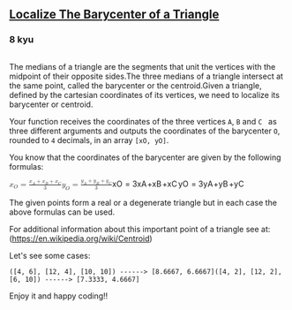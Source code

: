 <h2><a href=https://www.codewars.com/kata/5601c5f6ba804403c7000004/train/javascript target="_blank">Localize The Barycenter of a Triangle</a></h2><h3>8 kyu</h3><p><img alt="" src="https://i.imgur.com/hpDQY8o.png?1"></p><p>The medians of a triangle are the segments that unit the vertices with the midpoint of their opposite sides.The three medians of a triangle intersect at the same point, called the barycenter or the centroid.Given a triangle, defined by the cartesian coordinates of its vertices, we need to localize its barycenter or centroid.</p><p>Your function receives the coordinates of the three vertices <code>A</code>, <code>B</code> and <code>C </code> as three different arguments and outputs the coordinates of the barycenter <code>O</code>, rounded to <code>4</code> decimals, in an array <code>[xO, yO]</code>.</p><p>You know that the coordinates of the barycenter are given by the following formulas:</p><div><span class="katex"><span class="katex-mathml"><math xmlns="http://www.w3.org/1998/Math/MathML"><mrow><msub><mi>x</mi><mi>O</mi></msub><mo>=</mo><mfrac><mrow><msub><mi>x</mi><mi>A</mi></msub><mo>+</mo><msub><mi>x</mi><mi>B</mi></msub><mo>+</mo><msub><mi>x</mi><mi>C</mi></msub></mrow><mn>3</mn></mfrac><mspace></mspace><msub><mi>y</mi><mi>O</mi></msub><mo>=</mo><mfrac><mrow><msub><mi>y</mi><mi>A</mi></msub><mo>+</mo><msub><mi>y</mi><mi>B</mi></msub><mo>+</mo><msub><mi>y</mi><mi>C</mi></msub></mrow><mn>3</mn></mfrac></mrow>x_O = \frac{x_A + x_B + x_C}{3}\\y_O = \frac{y_A + y_B + y_C}{3}</math></span><span aria-hidden="true" class="katex-html"><span class="base"><span style="height:0.5806em;vertical-align:-0.15em;" class="strut"></span><span class="mord"><span class="mord mathnormal">x</span><span class="msupsub"><span class="vlist-t vlist-t2"><span class="vlist-r"><span style="height:0.3283em;" class="vlist"><span style="top:-2.55em;margin-left:0em;margin-right:0.05em;"><span style="height:2.7em;" class="pstrut"></span><span class="sizing reset-size6 size3 mtight"><span style="margin-right:0.02778em;" class="mord mathnormal mtight">O</span></span></span></span><span class="vlist-s">​</span></span><span class="vlist-r"><span style="height:0.15em;" class="vlist"><span></span></span></span></span></span></span><span style="margin-right:0.2778em;" class="mspace"></span><span class="mrel">=</span><span style="margin-right:0.2778em;" class="mspace"></span></span><span class="base"><span style="height:1.1636em;vertical-align:-0.345em;" class="strut"></span><span class="mord"><span class="mopen nulldelimiter"></span><span class="mfrac"><span class="vlist-t vlist-t2"><span class="vlist-r"><span style="height:0.8186em;" class="vlist"><span style="top:-2.655em;"><span style="height:3em;" class="pstrut"></span><span class="sizing reset-size6 size3 mtight"><span class="mord mtight"><span class="mord mtight">3</span></span></span></span><span style="top:-3.23em;"><span style="height:3em;" class="pstrut"></span><span style="border-bottom-width:0.04em;" class="frac-line"></span></span><span style="top:-3.4103em;"><span style="height:3em;" class="pstrut"></span><span class="sizing reset-size6 size3 mtight"><span class="mord mtight"><span class="mord mtight"><span class="mord mathnormal mtight">x</span><span class="msupsub"><span class="vlist-t vlist-t2"><span class="vlist-r"><span style="height:0.3448em;" class="vlist"><span style="top:-2.3567em;margin-left:0em;margin-right:0.0714em;"><span style="height:2.5em;" class="pstrut"></span><span class="sizing reset-size3 size1 mtight"><span class="mord mathnormal mtight">A</span></span></span></span><span class="vlist-s">​</span></span><span class="vlist-r"><span style="height:0.1433em;" class="vlist"><span></span></span></span></span></span></span><span class="mbin mtight">+</span><span class="mord mtight"><span class="mord mathnormal mtight">x</span><span class="msupsub"><span class="vlist-t vlist-t2"><span class="vlist-r"><span style="height:0.3448em;" class="vlist"><span style="top:-2.3567em;margin-left:0em;margin-right:0.0714em;"><span style="height:2.5em;" class="pstrut"></span><span class="sizing reset-size3 size1 mtight"><span style="margin-right:0.05017em;" class="mord mathnormal mtight">B</span></span></span></span><span class="vlist-s">​</span></span><span class="vlist-r"><span style="height:0.1433em;" class="vlist"><span></span></span></span></span></span></span><span class="mbin mtight">+</span><span class="mord mtight"><span class="mord mathnormal mtight">x</span><span class="msupsub"><span class="vlist-t vlist-t2"><span class="vlist-r"><span style="height:0.3448em;" class="vlist"><span style="top:-2.3567em;margin-left:0em;margin-right:0.0714em;"><span style="height:2.5em;" class="pstrut"></span><span class="sizing reset-size3 size1 mtight"><span style="margin-right:0.07153em;" class="mord mathnormal mtight">C</span></span></span></span><span class="vlist-s">​</span></span><span class="vlist-r"><span style="height:0.1433em;" class="vlist"><span></span></span></span></span></span></span></span></span></span></span><span class="vlist-s">​</span></span><span class="vlist-r"><span style="height:0.345em;" class="vlist"><span></span></span></span></span></span><span class="mclose nulldelimiter"></span></span></span><span class="mspace newline"></span><span class="base"><span style="height:0.625em;vertical-align:-0.1944em;" class="strut"></span><span class="mord"><span style="margin-right:0.03588em;" class="mord mathnormal">y</span><span class="msupsub"><span class="vlist-t vlist-t2"><span class="vlist-r"><span style="height:0.3283em;" class="vlist"><span style="top:-2.55em;margin-left:-0.0359em;margin-right:0.05em;"><span style="height:2.7em;" class="pstrut"></span><span class="sizing reset-size6 size3 mtight"><span style="margin-right:0.02778em;" class="mord mathnormal mtight">O</span></span></span></span><span class="vlist-s">​</span></span><span class="vlist-r"><span style="height:0.15em;" class="vlist"><span></span></span></span></span></span></span><span style="margin-right:0.2778em;" class="mspace"></span><span class="mrel">=</span><span style="margin-right:0.2778em;" class="mspace"></span></span><span class="base"><span style="height:1.1994em;vertical-align:-0.345em;" class="strut"></span><span class="mord"><span class="mopen nulldelimiter"></span><span class="mfrac"><span class="vlist-t vlist-t2"><span class="vlist-r"><span style="height:0.8544em;" class="vlist"><span style="top:-2.655em;"><span style="height:3em;" class="pstrut"></span><span class="sizing reset-size6 size3 mtight"><span class="mord mtight"><span class="mord mtight">3</span></span></span></span><span style="top:-3.23em;"><span style="height:3em;" class="pstrut"></span><span style="border-bottom-width:0.04em;" class="frac-line"></span></span><span style="top:-3.4461em;"><span style="height:3em;" class="pstrut"></span><span class="sizing reset-size6 size3 mtight"><span class="mord mtight"><span class="mord mtight"><span style="margin-right:0.03588em;" class="mord mathnormal mtight">y</span><span class="msupsub"><span class="vlist-t vlist-t2"><span class="vlist-r"><span style="height:0.3448em;" class="vlist"><span style="top:-2.3567em;margin-left:-0.0359em;margin-right:0.0714em;"><span style="height:2.5em;" class="pstrut"></span><span class="sizing reset-size3 size1 mtight"><span class="mord mathnormal mtight">A</span></span></span></span><span class="vlist-s">​</span></span><span class="vlist-r"><span style="height:0.1433em;" class="vlist"><span></span></span></span></span></span></span><span class="mbin mtight">+</span><span class="mord mtight"><span style="margin-right:0.03588em;" class="mord mathnormal mtight">y</span><span class="msupsub"><span class="vlist-t vlist-t2"><span class="vlist-r"><span style="height:0.3448em;" class="vlist"><span style="top:-2.3567em;margin-left:-0.0359em;margin-right:0.0714em;"><span style="height:2.5em;" class="pstrut"></span><span class="sizing reset-size3 size1 mtight"><span style="margin-right:0.05017em;" class="mord mathnormal mtight">B</span></span></span></span><span class="vlist-s">​</span></span><span class="vlist-r"><span style="height:0.1433em;" class="vlist"><span></span></span></span></span></span></span><span class="mbin mtight">+</span><span class="mord mtight"><span style="margin-right:0.03588em;" class="mord mathnormal mtight">y</span><span class="msupsub"><span class="vlist-t vlist-t2"><span class="vlist-r"><span style="height:0.3448em;" class="vlist"><span style="top:-2.3567em;margin-left:-0.0359em;margin-right:0.0714em;"><span style="height:2.5em;" class="pstrut"></span><span class="sizing reset-size3 size1 mtight"><span style="margin-right:0.07153em;" class="mord mathnormal mtight">C</span></span></span></span><span class="vlist-s">​</span></span><span class="vlist-r"><span style="height:0.1433em;" class="vlist"><span></span></span></span></span></span></span></span></span></span></span><span class="vlist-s">​</span></span><span class="vlist-r"><span style="height:0.345em;" class="vlist"><span></span></span></span></span></span><span class="mclose nulldelimiter"></span></span></span></span></span></div><p>The given points form a real or a degenerate triangle but in each case the above formulas can be used.</p><p>For additional information about this important point of a triangle see at: (<a href="https://en.wikipedia.org/wiki/Centroid" data-turbolinks="false" target="_blank">https://en.wikipedia.org/wiki/Centroid</a>)</p><p>Let's see some cases:</p><pre><code class="language-python">([<span class="cm-number">4</span>, <span class="cm-number">6</span>], [<span class="cm-number">12</span>, <span class="cm-number">4</span>], [<span class="cm-number">10</span>, <span class="cm-number">10</span>]) <span class="cm-operator">-</span><span class="cm-operator">-</span><span class="cm-operator">-</span><span class="cm-operator">-</span><span class="cm-operator">-</span><span class="cm-operator">-</span><span class="cm-operator">&gt;</span> [<span class="cm-number">8.6667</span>, <span class="cm-number">6.6667</span>]([<span class="cm-number">4</span>, <span class="cm-number">2</span>], [<span class="cm-number">12</span>, <span class="cm-number">2</span>], [<span class="cm-number">6</span>, <span class="cm-number">10</span>]) <span class="cm-operator">-</span><span class="cm-operator">-</span><span class="cm-operator">-</span><span class="cm-operator">-</span><span class="cm-operator">-</span><span class="cm-operator">-</span><span class="cm-operator">&gt;</span> [<span class="cm-number">7.3333</span>, <span class="cm-number">4.6667</span>]</code></pre><p>Enjoy it and happy coding!!</p>